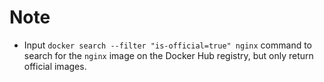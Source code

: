# Note

- Input `docker search --filter "is-official=true" nginx` command to search for the `nginx` image on the Docker Hub registry, but only return official images.
